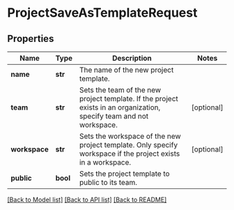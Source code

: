 # ProjectSaveAsTemplateRequest

## Properties
Name | Type | Description | Notes
------------ | ------------- | ------------- | -------------
**name** | **str** | The name of the new project template. | 
**team** | **str** | Sets the team of the new project template. If the project exists in an organization, specify team and not workspace. | [optional] 
**workspace** | **str** | Sets the workspace of the new project template. Only specify workspace if the project exists in a workspace. | [optional] 
**public** | **bool** | Sets the project template to public to its team. | 

[[Back to Model list]](../README.md#documentation-for-models) [[Back to API list]](../README.md#documentation-for-api-endpoints) [[Back to README]](../README.md)

